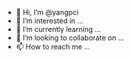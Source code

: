 - 👋 Hi, I’m @yangpci
- 👀 I’m interested in ...
- 🌱 I’m currently learning ...
- 💞️ I’m looking to collaborate on ...
- 📫 How to reach me ...

<!---
yangpci/yangpci is a ✨ special ✨ repository because its `README.md` (this file) appears on your GitHub profile.
You can click the Preview link to take a look at your changes.
--->
